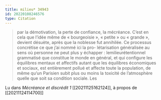 ```yaml
---
title: milieu* 34943
id: 20220108246576
type: Citation
---
```


> par la démotivation, la perte de confiance, la mécréance. C’est en cela que l’idée même de « bourgeoisie », « petite » ou « grande », devient désuète, après que la noblesse fut annihilée. Ce processus concrétise ce que j’ai nommé ici la pro- létarisation généralisée au sens où personne ne peut plus y échapper : lemilieurétentionnel grammatisé que constitue le monde en général, et qui configure les équilibres mentaux et affectifs autant que les équilibres économiques et sociaux, est entièrement pollué et affecte toute la population, de même qu’un Parisien subit plus ou moins la toxicité de l’atmosphère quelle que soit sa condition sociale. Les

Lu dans *Mécréance et discrédit 1* [[20211125162124]], à propos de [[20211124114700]]